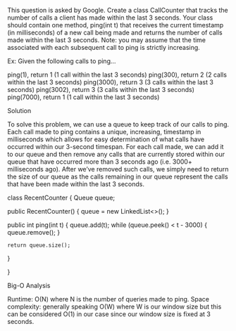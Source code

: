 This question is asked by Google. Create a class CallCounter that tracks the number of calls a client has made within the last 3 seconds. Your class should contain one method, ping(int t) that receives the current timestamp (in milliseconds) of a new call being made and returns the number of calls made within the last 3 seconds.
Note: you may assume that the time associated with each subsequent call to ping is strictly increasing.

Ex: Given the following calls to ping…

ping(1), return 1 (1 call within the last 3 seconds)
ping(300), return 2 (2 calls within the last 3 seconds)
ping(3000), return 3 (3 calls within the last 3 seconds)
ping(3002), return 3 (3 calls within the last 3 seconds)
ping(7000), return 1 (1 call within the last 3 seconds)

Solution

To solve this problem, we can use a queue to keep track of our calls to ping. Each call made to ping contains a unique, increasing, timestamp in milliseconds which allows for easy determination of what calls have occurred within our 3-second timespan. For each call made, we can add it to our queue and then remove any calls that are currently stored within our queue that have occurred more than 3 seconds ago (i.e. 3000+ milliseconds ago). After we’ve removed such calls, we simply need to return the size of our queue as the calls remaining in our queue represent the calls that have been made within the last 3 seconds.

class RecentCounter {
    Queue<Integer> queue;

public RecentCounter() {
    queue = new LinkedList<>();
}

public int ping(int t) {
    queue.add(t);
    while (queue.peek() < t - 3000) {
        queue.remove();
    }

    return queue.size();
}


}

Big-O Analysis

Runtime: O(N) where N is the number of queries made to ping.
Space complexity: generally speaking O(W) where W is our window size but this can be considered O(1) in our case since our window size is fixed at 3 seconds.